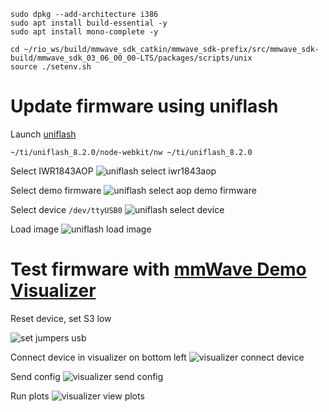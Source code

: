 ```
sudo dpkg --add-architecture i386
sudo apt install build-essential -y
sudo apt install mono-complete -y
```

```
cd ~/rio_ws/build/mmwave_sdk_catkin/mmwave_sdk-prefix/src/mmwave_sdk-build/mmwave_sdk_03_06_00_00-LTS/packages/scripts/unix
source ./setenv.sh
```

# Update firmware using uniflash
Launch [uniflash](https://dev.ti.com/tirex/explore/content/radar_toolbox_1_10_00_13/docs/software_guides/using_uniflash_with_mmwave.html)
```
~/ti/uniflash_8.2.0/node-webkit/nw ~/ti/uniflash_8.2.0
```

Select IWR1843AOP
![uniflash select iwr1843aop](https://private-user-images.githubusercontent.com/11293852/249731056-19ff915e-f505-4e34-b21f-72afacddb691.png?jwt=eyJhbGciOiJIUzI1NiIsInR5cCI6IkpXVCJ9.eyJrZXkiOiJrZXkxIiwiZXhwIjoxNjg4MDMxNDEzLCJuYmYiOjE2ODgwMzExMTMsInBhdGgiOiIvMTEyOTM4NTIvMjQ5NzMxMDU2LTE5ZmY5MTVlLWY1MDUtNGUzNC1iMjFmLTcyYWZhY2RkYjY5MS5wbmc_WC1BbXotQWxnb3JpdGhtPUFXUzQtSE1BQy1TSEEyNTYmWC1BbXotQ3JlZGVudGlhbD1BS0lBSVdOSllBWDRDU1ZFSDUzQSUyRjIwMjMwNjI5JTJGdXMtZWFzdC0xJTJGczMlMkZhd3M0X3JlcXVlc3QmWC1BbXotRGF0ZT0yMDIzMDYyOVQwOTMxNTNaJlgtQW16LUV4cGlyZXM9MzAwJlgtQW16LVNpZ25hdHVyZT0yYjgwNDVmNjZmZmQ2MzNmODEzNTQ5YjYyOGI0OWQ3ODNhNmRmM2E1YTM2NGIxMzhiNjk2MmMwZTAzODVhZjNlJlgtQW16LVNpZ25lZEhlYWRlcnM9aG9zdCZhY3Rvcl9pZD0wJmtleV9pZD0wJnJlcG9faWQ9MCJ9.QsUIBzXwaCOuWoL3Aj_YeV6hHiJzIZLciIXHR83_EsM)

Select demo firmware
![uniflash select aop demo firmware](https://private-user-images.githubusercontent.com/11293852/249731059-1676f95e-e60f-4679-885d-b894171d6970.png?jwt=eyJhbGciOiJIUzI1NiIsInR5cCI6IkpXVCJ9.eyJrZXkiOiJrZXkxIiwiZXhwIjoxNjg4MDMxNDEzLCJuYmYiOjE2ODgwMzExMTMsInBhdGgiOiIvMTEyOTM4NTIvMjQ5NzMxMDU5LTE2NzZmOTVlLWU2MGYtNDY3OS04ODVkLWI4OTQxNzFkNjk3MC5wbmc_WC1BbXotQWxnb3JpdGhtPUFXUzQtSE1BQy1TSEEyNTYmWC1BbXotQ3JlZGVudGlhbD1BS0lBSVdOSllBWDRDU1ZFSDUzQSUyRjIwMjMwNjI5JTJGdXMtZWFzdC0xJTJGczMlMkZhd3M0X3JlcXVlc3QmWC1BbXotRGF0ZT0yMDIzMDYyOVQwOTMxNTNaJlgtQW16LUV4cGlyZXM9MzAwJlgtQW16LVNpZ25hdHVyZT00NmViMzk1YzdmNDZkMjg2ZjY5ZDJkNWNjYWU2MmFiNTlhNDRlMDk3NjU3OGY3MTU0MWQyNGMxZjM1Y2IyOWRkJlgtQW16LVNpZ25lZEhlYWRlcnM9aG9zdCZhY3Rvcl9pZD0wJmtleV9pZD0wJnJlcG9faWQ9MCJ9.zEtbaqy3s74lV2kvRkvdHJLktJbeNGjFb5IXbQgpAMo)

Select device `/dev/ttyUSB0`
![uniflash select device](https://private-user-images.githubusercontent.com/11293852/249731053-f993deec-6ee4-43db-bb06-08eac9c1b09a.png?jwt=eyJhbGciOiJIUzI1NiIsInR5cCI6IkpXVCJ9.eyJrZXkiOiJrZXkxIiwiZXhwIjoxNjg4MDMxNDEzLCJuYmYiOjE2ODgwMzExMTMsInBhdGgiOiIvMTEyOTM4NTIvMjQ5NzMxMDUzLWY5OTNkZWVjLTZlZTQtNDNkYi1iYjA2LTA4ZWFjOWMxYjA5YS5wbmc_WC1BbXotQWxnb3JpdGhtPUFXUzQtSE1BQy1TSEEyNTYmWC1BbXotQ3JlZGVudGlhbD1BS0lBSVdOSllBWDRDU1ZFSDUzQSUyRjIwMjMwNjI5JTJGdXMtZWFzdC0xJTJGczMlMkZhd3M0X3JlcXVlc3QmWC1BbXotRGF0ZT0yMDIzMDYyOVQwOTMxNTNaJlgtQW16LUV4cGlyZXM9MzAwJlgtQW16LVNpZ25hdHVyZT0xNjE5NjJkNGI2MjY5YjdiYmJhN2U3ODk4ZjNkMDUxMmRkY2ZmNDhjMzY2NzI3ZmFmY2JlNDVlZWFkZWEyYzg3JlgtQW16LVNpZ25lZEhlYWRlcnM9aG9zdCZhY3Rvcl9pZD0wJmtleV9pZD0wJnJlcG9faWQ9MCJ9.4xhNZOVOhKphx37czhMKPTK2g_vBLrH9f4BIXbhpslA)

Load image
![uniflash load image](https://private-user-images.githubusercontent.com/11293852/249731058-cd853b8a-793c-40f9-8ce7-975697bc5bc8.png?jwt=eyJhbGciOiJIUzI1NiIsInR5cCI6IkpXVCJ9.eyJrZXkiOiJrZXkxIiwiZXhwIjoxNjg4MDMxNDEzLCJuYmYiOjE2ODgwMzExMTMsInBhdGgiOiIvMTEyOTM4NTIvMjQ5NzMxMDU4LWNkODUzYjhhLTc5M2MtNDBmOS04Y2U3LTk3NTY5N2JjNWJjOC5wbmc_WC1BbXotQWxnb3JpdGhtPUFXUzQtSE1BQy1TSEEyNTYmWC1BbXotQ3JlZGVudGlhbD1BS0lBSVdOSllBWDRDU1ZFSDUzQSUyRjIwMjMwNjI5JTJGdXMtZWFzdC0xJTJGczMlMkZhd3M0X3JlcXVlc3QmWC1BbXotRGF0ZT0yMDIzMDYyOVQwOTMxNTNaJlgtQW16LUV4cGlyZXM9MzAwJlgtQW16LVNpZ25hdHVyZT1lMWJiNmQ4NjJmYWQ2YjliMmExZmJmMjdlYWMxODNjZjY5ZTU1OGI5MDcxZTVkMjUzOTg2NGRjYzU0NjUyNjY2JlgtQW16LVNpZ25lZEhlYWRlcnM9aG9zdCZhY3Rvcl9pZD0wJmtleV9pZD0wJnJlcG9faWQ9MCJ9.Wa9CyBvuDVBDA5hj8cHfRltJZlCSf2Sw7_8ZD5bN6PM)

# Test firmware with [mmWave Demo Visualizer](https://dev.ti.com/mmWaveDemoVisualizer)
Reset device, set S3 low

![set jumpers usb](https://private-user-images.githubusercontent.com/11293852/249732768-5915516c-3529-4338-8dbd-2be5245ae77a.png?jwt=eyJhbGciOiJIUzI1NiIsInR5cCI6IkpXVCJ9.eyJrZXkiOiJrZXkxIiwiZXhwIjoxNjg4MDMxNDEzLCJuYmYiOjE2ODgwMzExMTMsInBhdGgiOiIvMTEyOTM4NTIvMjQ5NzMyNzY4LTU5MTU1MTZjLTM1MjktNDMzOC04ZGJkLTJiZTUyNDVhZTc3YS5wbmc_WC1BbXotQWxnb3JpdGhtPUFXUzQtSE1BQy1TSEEyNTYmWC1BbXotQ3JlZGVudGlhbD1BS0lBSVdOSllBWDRDU1ZFSDUzQSUyRjIwMjMwNjI5JTJGdXMtZWFzdC0xJTJGczMlMkZhd3M0X3JlcXVlc3QmWC1BbXotRGF0ZT0yMDIzMDYyOVQwOTMxNTNaJlgtQW16LUV4cGlyZXM9MzAwJlgtQW16LVNpZ25hdHVyZT02Njk3ODQxYTk3NDAzNWQ2MmUwMWZlZjQ3NmRlYjc2YjRkYzIwZjlmMTJjNTYwYjQ4MThmMTMyOGNjMGI2NmZlJlgtQW16LVNpZ25lZEhlYWRlcnM9aG9zdCZhY3Rvcl9pZD0wJmtleV9pZD0wJnJlcG9faWQ9MCJ9.fctjLibDm1p9BMnY7L1JV48Vc4swrpCLeoWNy6f2HUA)

Connect device in visualizer on bottom left
![visualizer connect device](https://private-user-images.githubusercontent.com/11293852/249731225-bc7026ae-1b5e-4767-aae8-835f046a36f0.png?jwt=eyJhbGciOiJIUzI1NiIsInR5cCI6IkpXVCJ9.eyJrZXkiOiJrZXkxIiwiZXhwIjoxNjg4MDMxNDEzLCJuYmYiOjE2ODgwMzExMTMsInBhdGgiOiIvMTEyOTM4NTIvMjQ5NzMxMjI1LWJjNzAyNmFlLTFiNWUtNDc2Ny1hYWU4LTgzNWYwNDZhMzZmMC5wbmc_WC1BbXotQWxnb3JpdGhtPUFXUzQtSE1BQy1TSEEyNTYmWC1BbXotQ3JlZGVudGlhbD1BS0lBSVdOSllBWDRDU1ZFSDUzQSUyRjIwMjMwNjI5JTJGdXMtZWFzdC0xJTJGczMlMkZhd3M0X3JlcXVlc3QmWC1BbXotRGF0ZT0yMDIzMDYyOVQwOTMxNTNaJlgtQW16LUV4cGlyZXM9MzAwJlgtQW16LVNpZ25hdHVyZT0xNDlhNDRhOGI2Yzc5NDM1ZTgzODhiN2I2MzIyMTMxYzJkZDhjYmIxY2I4NjNmOWMyZjdmMmJjYjA0YmUyZDA4JlgtQW16LVNpZ25lZEhlYWRlcnM9aG9zdCZhY3Rvcl9pZD0wJmtleV9pZD0wJnJlcG9faWQ9MCJ9._-cXFre_3KTHQ2_9sbOtnGO7s5AX01_CaepZDYogsWA)

Send config
![visualizer send config](https://private-user-images.githubusercontent.com/11293852/249731200-bfb4a09a-9141-4dc4-a4b6-4b7b1671171a.png?jwt=eyJhbGciOiJIUzI1NiIsInR5cCI6IkpXVCJ9.eyJrZXkiOiJrZXkxIiwiZXhwIjoxNjg4MDMxNDEzLCJuYmYiOjE2ODgwMzExMTMsInBhdGgiOiIvMTEyOTM4NTIvMjQ5NzMxMjAwLWJmYjRhMDlhLTkxNDEtNGRjNC1hNGI2LTRiN2IxNjcxMTcxYS5wbmc_WC1BbXotQWxnb3JpdGhtPUFXUzQtSE1BQy1TSEEyNTYmWC1BbXotQ3JlZGVudGlhbD1BS0lBSVdOSllBWDRDU1ZFSDUzQSUyRjIwMjMwNjI5JTJGdXMtZWFzdC0xJTJGczMlMkZhd3M0X3JlcXVlc3QmWC1BbXotRGF0ZT0yMDIzMDYyOVQwOTMxNTNaJlgtQW16LUV4cGlyZXM9MzAwJlgtQW16LVNpZ25hdHVyZT0zNDFjODBhNTA3M2VmZDBjZGZjMWI0YjdjNjA1MDZjZTJjZDcwZTA3M2Q4ZTExZGI4YTNiNmQ1NjVkOWZjMjk5JlgtQW16LVNpZ25lZEhlYWRlcnM9aG9zdCZhY3Rvcl9pZD0wJmtleV9pZD0wJnJlcG9faWQ9MCJ9.9o-fRvs163OAfQBrpfrb1lNAjWG2JIG938f1-_L5GxQ)

Run plots
![visualizer view plots](https://private-user-images.githubusercontent.com/11293852/249731178-c84ead22-cbe7-45dd-82f7-d35bcd80f565.png?jwt=eyJhbGciOiJIUzI1NiIsInR5cCI6IkpXVCJ9.eyJrZXkiOiJrZXkxIiwiZXhwIjoxNjg4MDMxNDEzLCJuYmYiOjE2ODgwMzExMTMsInBhdGgiOiIvMTEyOTM4NTIvMjQ5NzMxMTc4LWM4NGVhZDIyLWNiZTctNDVkZC04MmY3LWQzNWJjZDgwZjU2NS5wbmc_WC1BbXotQWxnb3JpdGhtPUFXUzQtSE1BQy1TSEEyNTYmWC1BbXotQ3JlZGVudGlhbD1BS0lBSVdOSllBWDRDU1ZFSDUzQSUyRjIwMjMwNjI5JTJGdXMtZWFzdC0xJTJGczMlMkZhd3M0X3JlcXVlc3QmWC1BbXotRGF0ZT0yMDIzMDYyOVQwOTMxNTNaJlgtQW16LUV4cGlyZXM9MzAwJlgtQW16LVNpZ25hdHVyZT01Mjk4ZDE5YjJhNzEyZDVmMGQ0MzM5NjdmNzA3NTRmODdmMTRlYWNiMzFkYzUwNWM3OGU0ZGM1MGNjYzgwNWEyJlgtQW16LVNpZ25lZEhlYWRlcnM9aG9zdCZhY3Rvcl9pZD0wJmtleV9pZD0wJnJlcG9faWQ9MCJ9.GYt1GwqO6x4IPATcuTXSODBGO8VYjhpvE_e8kG_MDVo)
